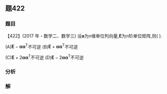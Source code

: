 ## 题422
### 题目
【422】(2017 年・数学二、数学三) 设$\mathbf{a}$为$n$维单位列向量,$\mathbf{E}$为$n$阶单位矩阵,则( ).

(A)$\mathbf{E} - \mathbf{\alpha }{\mathbf{\alpha }}^{\mathrm{T}}$不可逆 (B)$\mathbf{E} + {\mathbf{{\alpha \alpha }}}^{\mathrm{T}}$不可逆

(C)$\mathbf{E} + 2{\mathbf{{\alpha \alpha }}}^{\mathrm{T}}$不可逆 (D)$\mathbf{E} - 2\mathbf{\alpha }{\mathbf{\alpha }}^{\mathrm{T}}$不可逆
### 分析

### 解